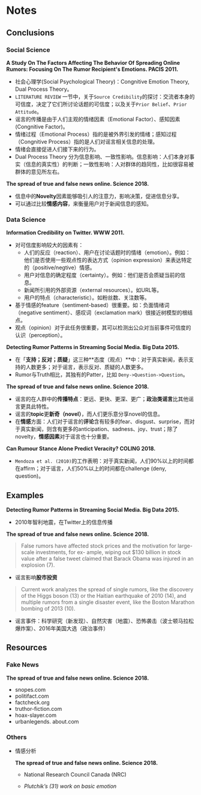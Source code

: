 # Notes

## Conclusions

### Social Science

**A Study On The Factors Affecting The Behavior Of Spreading Online Rumors: Focusing On The Rumor Recipient's Emotions. PACIS 2011.**

- 社会心理学(Social Psychological Theory)：Congnitive Emotion Theory, Dual Process Theory。
- `LITERATURE REVIEW` 一节中，关于`Source Credibility`的探讨：交流者本身的可信度，决定了它们所讨论话题的可信度；以及关于`Prior Belief`、`Prior Attitude`。
- 谣言的传播是由于人们主观的情绪因素（Emotional Factor）、感知因素(Congnitive Factor)。
- 情绪过程（Emotional Process）指的是被外界引发的情绪；感知过程（Congnitive Process）指的是人们对谣言相关信息的处理。
- 情绪会直接促进人们接下来的行为。
- Dual Process Theory 分为信息影响、一致性影响。信息影响：人们本身对事实（信息的真实性）的判断；一致性影响：人对群体的趋同性，比如很容易被群体的意见所左右。

**The spread of true and false news online. Science 2018.**

- 信息中的**Novelty**因素能够吸引人的注意力，影响决策，促进信息分享。
- 可以通过比较**情感内容**，来衡量用户对于新闻信息的感知。

### Data Science

**Information Credibility on Twitter. WWW 2011.**

- 对可信度影响较大的因素有：
  - 人们的反应（reaction）、用户在讨论话题时的情绪（emotion）。例如：他们是否使用一些观点性的表达方式（opinion expression）来表达特定的（positive/negtive）情感。
  - 用户对信息的确定程度（certainty）。例如：他们是否会质疑当前的信息。
  - 新闻所引用的外部资源（external resources）。如URL等。
  - 用户的特点（characteristic）。如粉丝数、关注数等。
- 基于情感的feature（sentiment-based）很重要。如：负面情绪词（negative sentiment）、感叹词（exclamation mark）很接近树模型的根结点。
- 观点（opinion）对于此任务很重要，其可以检测出公众对当前事件可信度的认识（perception）。

**Detecting Rumor Patterns in Streaming Social Media. Big Data 2015.**

- 在「**支持；反对；质疑**」这三种**态度（观点）**中：对于真实新闻，表示支持的人数更多；对于谣言，表示反对、质疑的人数更多。
- Rumor与Truth相比，其独有的Patter，比如 `Deny->Question->Question`。

**The spread of true and false news online. Science 2018.**

- 谣言的在人群中的**传播特点**：更远、更快、更深、更广；**政治类谣言**比其他谣言更具此特性。
- 谣言的**topic**更**新奇（novel）**，而人们更乐意分享novel的信息。
- 在**情感**方面：人们对于谣言的**评论**含有较多的fear、disgust、surprise，而对于真实新闻，则含有更多的anticipation、sadness、joy、trust；除了novelty，**情感因素**对于谣言也十分重要。

**Can Rumour Stance Alone Predict Veracity? COLING 2018.**

- `Mendoza et al. (2010)`的工作表明：对于真实新闻，人们90%以上的时间都在affirm；对于谣言，人们50%以上的时间都在challenge (deny, question)。

## Examples

**Detecting Rumor Patterns in Streaming Social Media. Big Data 2015.**

- 2010年智利地震，在Twitter上的信息传播

**The spread of true and false news online. Science 2018.**

> False rumors have affected stock prices and the motivation for large-scale investments, for ex-
> ample, wiping out $130 billion in stock value after a false tweet claimed that Barack Obama
> was injured in an explosion (7).

- 谣言影响**股市投资**

> Current work analyzes the spread of single rumors, like the discovery of the Higgs boson
> (13) or the Haitian earthquake of 2010 (14), and multiple rumors from a single disaster event, like the Boston Marathon bombing of 2013 (10).

- 谣言事件：科学研究（新发现）、自然灾害（地震）、恐怖袭击（波士顿马拉松爆炸案）、2016年美国大选（政治事件）

## Resources

### Fake News

**The spread of true and false news online. Science 2018.**

- snopes.com
- politifact.com
- factcheck.org
- truthor-fiction.com
- hoax-slayer.com
- urbanlegends. about.com

### Others

- 情感分析

  **The spread of true and false news online. Science 2018.**

  - National Research Council Canada (NRC)

  - *Plutchik’s (31) work on basic emotion*